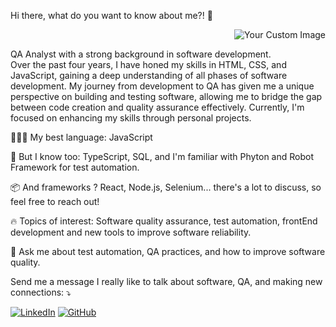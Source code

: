 





                                                 
Hi there, what do you want to know about me?! 👋                                        <p align="right">  ![Your Custom Image](https://raw.githubusercontent.com/MicaelliMedeiros/micaellimedeiros/master/image/computer-illustration.png) </p>
                                                                                                                                                                                                                              
                                                          
                                                          
                                                                                                                                                                                                           



QA Analyst with a strong background in software development.   
Over the past four years, I have honed my skills in HTML, CSS, and JavaScript, 
gaining a deep understanding of all phases of software development. 
My journey from development to QA has given me a unique perspective on building and testing software,
allowing me to bridge the gap between code creation and quality assurance effectively. 
Currently, I'm focused on enhancing my skills through personal projects. 


👨🏻‍💻 My best language: JavaScript

🧠 But I know too: TypeScript, SQL, and I'm familiar with Phyton and Robot Framework for test automation.

📦 And frameworks ? React, Node.js, Selenium... there's a lot to discuss, so feel free to reach out!

🔥 Topics of interest: Software quality assurance, test automation, frontEnd development and  new tools to improve software reliability.

💬 Ask me about test automation, QA practices, and how to improve software quality.


Send me a message I really like to talk about software, QA, and making new connections: ⤵️



[![LinkedIn](https://img.shields.io/badge/LinkedIn-0077B5?style=for-the-badge&logo=linkedin&logoColor=white)](https://www.linkedin.com/in/matheuscavalcantevb/)
[![GitHub](https://img.shields.io/badge/GitHub-181717?style=for-the-badge&logo=github&logoColor=white)](https://github.com/JMatheusCavalcante)

